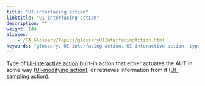 ```yaml
--- 
title: "UI-interfacing action"
linktitle: "UI-interfacing action"
description: ""
weight: 144
aliases: 
    - /TA_Glossary/Topics/glossaryUIInterfacingAction.html
keywords: "glossary, UI-interfacing action, UI-interactive action, types, UI-interfacing action"
---
```


Type of [UI-interactive action](/TA_Glossary/Topics/glossaryUIInteractiveAction.html) built-in action that either actuates the AUT in some way \([UI-modifying action](/TA_Glossary/Topics/glossaryUIModifyingAction.html)\), or retrieves information from it \([UI-sampling action](/TA_Glossary/Topics/glossaryUISampling.html)\).

